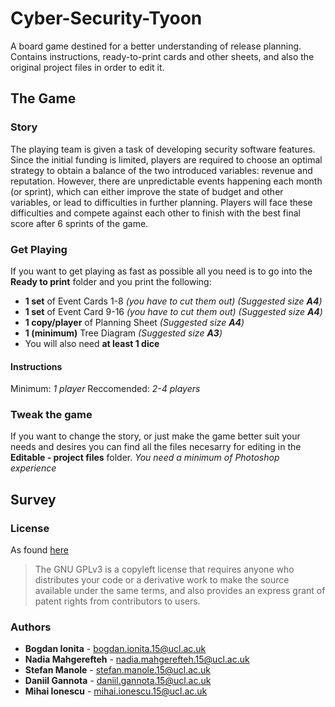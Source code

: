 # Cyber-Security-Tyoon
A board game destined for a better understanding of release planning. Contains instructions, ready-to-print cards and other sheets, and also the original project files in order to edit it.




## The Game

### Story
The playing team is given a task of developing security software features. Since the initial funding is limited, players are required to choose an optimal strategy to obtain a balance of the two introduced variables: revenue and reputation. However, there are unpredictable events happening each month (or sprint), which can either improve the state of budget and other variables, or lead to difficulties in further planning. Players will face these difficulties and compete against each other to finish with the best final score after 6 sprints of the game.


### Get Playing

If you want to get playing as fast as possible all you need is to go into the **Ready to print** folder and you print the following:

* __1 set__ of Event Cards 1-8   _(you have to cut them out)_ _(Suggested size __A4__)_
* __1 set__ of Event Card 9-16  _(you have to cut them out)_ _(Suggested size __A4__)_
* __1 copy/player__ of Planning Sheet _(Suggested size __A4__)_
* __1 (minimum)__ Tree Diagram _(Suggested size __A3__)_
* You will also need __at least 1 dice__

#### Instructions
Minimum: _1 player_
Reccomended: _2-4 players_

### Tweak the game
If you want to change the story, or just make the game better suit your needs and desires you can find all the files necesarry for editing in the __Editable - project files__ folder.
_You need a minimum of Photoshop experience_



## Survey

### License
As found [here](https://choosealicense.com/)
>The GNU GPLv3 is a copyleft license that requires anyone who distributes your code or a 
>derivative work to make the source available under the same terms, and also provides an express 
>grant of patent rights from contributors to users.

### Authors
 - __Bogdan Ionita__ - bogdan.ionita.15@ucl.ac.uk  
 - __Nadia Mahgerefteh__ - nadia.mahgerefteh.15@ucl.ac.uk
 - __Stefan Manole__ - stefan.manole.15@ucl.ac.uk
 - __Daniil Gannota__ - daniil.gannota.15@ucl.ac.uk  
 - __Mihai Ionescu__ - mihai.ionescu.15@ucl.ac.uk 

